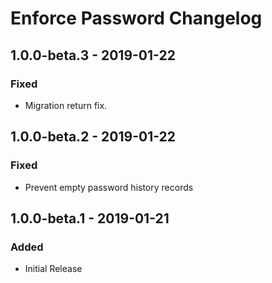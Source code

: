 # Enforce Password Changelog

## 1.0.0-beta.3 - 2019-01-22
### Fixed
- Migration return fix.

## 1.0.0-beta.2 - 2019-01-22
### Fixed
- Prevent empty password history records

## 1.0.0-beta.1 - 2019-01-21
### Added
- Initial Release
